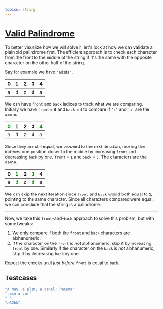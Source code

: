 ```yaml
---
topics: string
---
```


# [Valid Palindrome](https://leetcode.com/problems/valid-palindrome/)

To better visualize how we will solve it, let's look at how we can validate a plain old palindrome first. The efficient approach is to check each character from the front to the middle of the string if it's the same with the opposite character on the other half of the string.

Say for example we have `"adzda"`.


| 0 | 1 | 2 | 3 | 4 |
|---|---|---|---|---|
| a | d | z | d | a |

We can have `front` and `back` indices to track what we are comparing. Initially we have `front` = **`0`** and `back` = **`4`** to compare if `'a'` and `'a'` are the same.

| <span style="color: green">0<span> | 1 | 2 | 3 | <span style="color: green">4</span> |
|---|---|---|---|---|
| <span style="color: green">a</span> | d | z | d | <span style="color: green">a</span> |

Since they are still equal, we proceed to the next iteration, moving the indexes one position closer to the middle by increasing `front` and decreasing `back` by one. `front` = **`1`** and `back` = **`3`**. The characters are the same.

| 0 | <span style="color: green">1<span> | 2 | <span style="color: green">3</span> | 4 |
|---|---|---|---|---|
| a | <span style="color: green">d</span> | z | <span style="color: green">d</span> | a |

We can skip the next iteration since `front` and `back` would both equal to **`2`**, pointing to the same character. Since all characters compared were equal, we can conclude that the string is a palindrome.

---

Now, we take this `front`-and-`back` approach to solve this problem, but with some tweaks:

1. We only compare if both the `front` and `back` characters are alphanumeric.
2. If the character on the `front` is _not_ alphanumeric, skip it by increasing `front` by one. Similarly if the character on the `back` is _not_ alphanumeric, skip it by decreasing `back` by one.


Repeat the checks until _just before_ `front` is equal to `back`.





## Testcases

```java
"A man, a plan, a canal: Panama"
"race a car"
" "
"aB2bA"
```